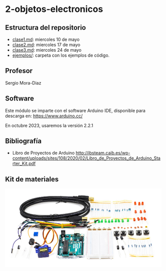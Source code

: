 # 2-objetos-electronicos

## Estructura del repositorio

- [clase1.md](clase1.md): miercoles 10 de mayo
- [clase2.md](clase2.md): miercoles 17 de mayo
- [clase3.md](clase3.md): miercoles 24 de mayo
- [ejemplos/](ejemplos/): carpeta con los ejemplos de código.

## Profesor

Sergio Mora-Diaz


## Software

Este módulo se imparte con el software Arduino IDE, disponible para descarga en: https://www.arduino.cc/

En octubre 2023, usaremos la versión 2.2.1

## Bibliografía

- Libro de Proyectos de Arduino
  http://ibsteam.caib.es/wp-content/uploads/sites/108/2020/02/Libro_de_Proyectos_de_Arduino_Starter_Kit.pdf
  
 ## Kit de materiales

![kit-materiales](media/kit-materiales.jpg)

